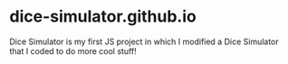# dice-simulator.github.io
Dice Simulator is my first JS project in which I modified a Dice Simulator that I coded to do more cool stuff!
